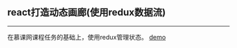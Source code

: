 ## react打造动态画廊(使用redux数据流)
***
在慕课网课程任务的基础上，使用redux管理状态。
[demo](https://rui-sun.github.io/dynamic-gallery-by-react/)
